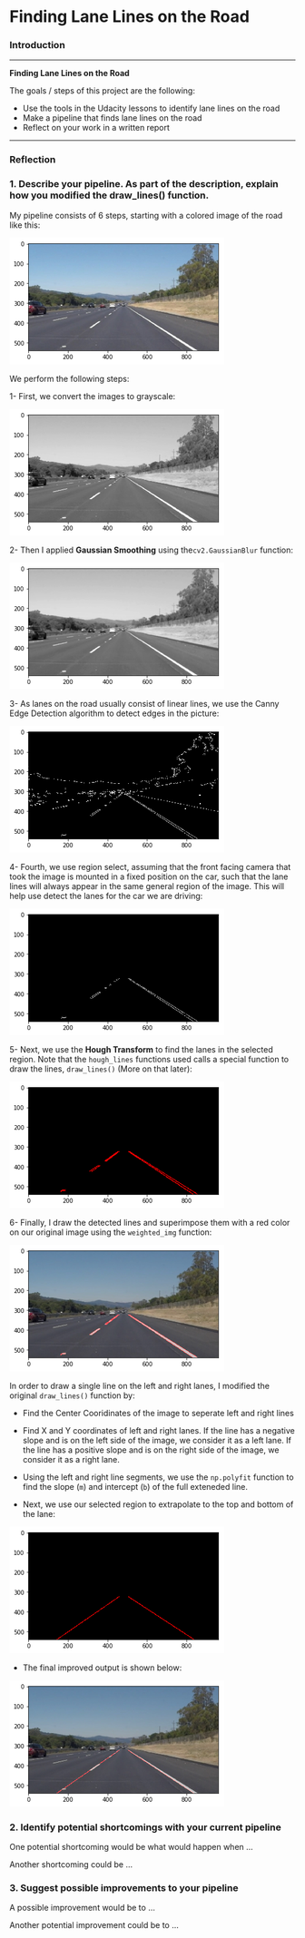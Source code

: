 # **Finding Lane Lines on the Road** 

### Introduction

---

**Finding Lane Lines on the Road**

The goals / steps of this project are the following:
* Use the tools in the Udacity lessons to identify lane lines on the road
* Make a pipeline that finds lane lines on the road
* Reflect on your work in a written report


[//]: # (Image References)

[image1]: ./examples/writeup_image1.png "Original Image"
[image2]: ./examples/writeup_image2.png "Grayscale Image"
[image3]: ./examples/writeup_image3.png "Gaussian Smoothing"
[image4]: ./examples/writeup_image4.png "Canny Edge Detection"
[image5]: ./examples/writeup_image5.png "Region Selection"
[image6]: ./examples/writeup_image6.png "Hough Lines"
[image7]: ./examples/writeup_image7.png "Final Output"
[image8]: ./examples/writeup_image8.png "Improved Draw Lines"
[image9]: ./examples/writeup_image9.png "Improved Final Output"

---

### Reflection

### 1. Describe your pipeline. As part of the description, explain how you modified the draw_lines() function.

My pipeline consists of 6 steps, starting with a colored image of the road like this:

![alt text][image1]

We perform the following steps:

1- First, we convert the images to grayscale:

![alt text][image2]

2- Then I applied **Gaussian Smoothing** using the`cv2.GaussianBlur` function:

![alt text][image3]

3- As lanes on the road usually consist of linear lines, we use the Canny Edge Detection algorithm to detect edges in the picture:

![alt text][image4]

4- Fourth, we use region select, assuming that the front facing camera that took the image is mounted in a fixed position on the car, such that the lane lines will always appear in the same general region of the image. This will help use detect the lanes for the car we are driving:

![alt text][image5]

5- Next, we use the **Hough Transform** to find the lanes in the selected region. Note that the `hough_lines` functions used calls a special function to draw the lines, `draw_lines()` (More on that later):

![alt text][image6]

6- Finally, I draw the detected lines and superimpose them with a red color on our original image using the `weighted_img` function:

![alt text][image7]

In order to draw a single line on the left and right lanes, I modified the original `draw_lines()` function by:

* Find the Center Cooridinates of the image to seperate left and right lines

* Find X and Y coordinates of left and right lanes. If the line has a negative slope and is on the left side of the image, we consider it as a left lane. If the line has a positive slope and is on the right side of the image, we consider it as a right lane.

* Using the left and right line segments, we use the `np.polyfit` function to find the slope (`m`) and intercept (`b`) of the full exteneded line.

* Next, we use our selected region to extrapolate to the top and bottom of the lane:

![alt text][image8]

* The final improved output is shown below:

![alt text][image9]



### 2. Identify potential shortcomings with your current pipeline


One potential shortcoming would be what would happen when ... 

Another shortcoming could be ...


### 3. Suggest possible improvements to your pipeline

A possible improvement would be to ...

Another potential improvement could be to ...
